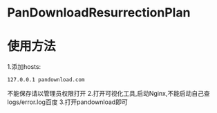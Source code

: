 # PanDownloadResurrectionPlan
# 使用方法
1.添加hosts:
```
127.0.0.1 pandownload.com
```
不能保存请以管理员权限打开
2.打开可视化工具,启动Nginx,不能启动自己查logs/error.log百度
3.打开pandownload即可
